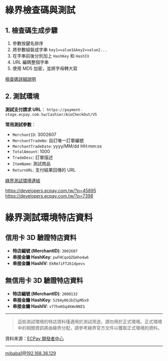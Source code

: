 # 綠界檢查碼與測試

## 1. 檢查碼生成步驟

1. 參數按鍵名排序
2. 將參數組裝成字串 `key1=value1&key2=value2...`
3. 在字串前後分別加上 `HashKey` 和 `HashIV`
4. URL 編碼整個字串
5. 使用 MD5 加密，並將字母轉大寫

[檢查碼詳細說明](https://developers.ecpay.com.tw/?p=2902)

## 2. 測試環境

**測試支付請求 URL**：
`https://payment-stage.ecpay.com.tw/Cashier/AioCheckOut/V5`

**常用測試參數**：
- `MerchantID`: 3002607
- `MerchantTradeNo`: 自訂唯一訂單編號
- `MerchantTradeDate`: yyyy/MM/dd HH:mm:ss
- `TotalAmount`: 1000
- `TradeDesc`: 訂單描述
- `ItemName`: 測試商品
- `ReturnURL`: 支付結果回傳的 URL

[綠界測試環境連結](https://payment-stage.ecpay.com.tw/Cashier/AioCheckOut/V5)


https://developers.ecpay.com.tw/?p=45895
https://developers.ecpay.com.tw/?p=7398


# 綠界測試環境特店資料

## 信用卡 3D 驗證特店資料

- **特店編號 (MerchantID)**: `3002607`
- **串接金鑰 HashKey**: `pwFHCqoQZGmho4w6`
- **串接金鑰 HashIV**: `EkRm7iFT261dpevs`

## 無信用卡 3D 驗證特店資料

- **特店編號 (MerchantID)**: `2000132`
- **串接金鑰 HashKey**: `5294y06JbISpM5x9`
- **串接金鑰 HashIV**: `v77hoKGq4kWxNNIS`

---

> 這些測試環境的特店資料僅適用於測試用途，請勿用於正式環境。正式環境中的相關資訊將由綠界分配，請參考綠界官方文件以獲取正式環境的資料。

資料來源：[ECPay 開發者中心](https://developers.ecpay.com.tw/)


-----
mibaba1@192.168.36.129



